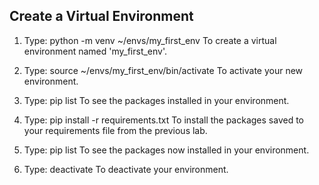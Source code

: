## Create a Virtual Environment

1. Type:
python -m venv ~/envs/my_first_env
To create a virtual environment named 'my_first_env'.

2. Type:
source ~/envs/my_first_env/bin/activate
To activate your new environment.

3. Type:
pip list
To see the packages installed in your environment.

4. Type:
pip install -r requirements.txt
To install the packages saved to your requirements file from the previous lab.

3. Type:
pip list
To see the packages now installed in your environment.

3. Type:
deactivate
To deactivate your environment.